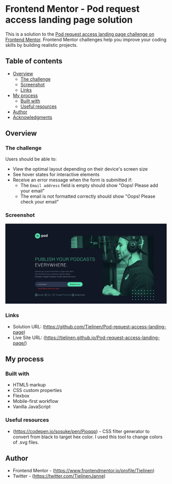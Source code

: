 # Frontend Mentor - Pod request access landing page solution

This is a solution to the [Pod request access landing page challenge on Frontend Mentor](https://www.frontendmentor.io/challenges/pod-request-access-landing-page-eyTmdkLSG). Frontend Mentor challenges help you improve your coding skills by building realistic projects.

## Table of contents

- [Overview](#overview)
  - [The challenge](#the-challenge)
  - [Screenshot](#screenshot)
  - [Links](#links)
- [My process](#my-process)
  - [Built with](#built-with)
  - [Useful resources](#useful-resources)
- [Author](#author)
- [Acknowledgments](#acknowledgments)

## Overview

### The challenge

Users should be able to:

- View the optimal layout depending on their device's screen size
- See hover states for interactive elements
- Receive an error message when the form is submitted if:
  - The `Email address` field is empty should show "Oops! Please add your email"
  - The email is not formatted correctly should show "Oops! Please check your email"

### Screenshot

![Screenshot](screenshot.jpg)

### Links

- Solution URL: (https://github.com/Tielinen/Pod-request-access-landing-page)
- Live Site URL: (https://tielinen.github.io/Pod-request-access-landing-page/)

## My process

### Built with

- HTML5 markup
- CSS custom properties
- Flexbox
- Mobile-first workflow
- Vanilla JavaScript

### Useful resources

- (https://codepen.io/sosuke/pen/Pjoqqp) - CSS filter generator to convert from black to target hex color. I used this tool to change colors of .svg files.

## Author

- Frontend Mentor - (https://www.frontendmentor.io/profile/Tielinen)
- Twitter - (https://twitter.com/TielinenJanne)
